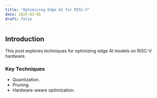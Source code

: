 ```yaml
---
title: "Optimizing Edge AI for RISC-V"
date: 2025-03-05
draft: false
---
```


## Introduction

This post explores techniques for optimizing edge AI models on RISC-V hardware.

### Key Techniques
- Quantization.
- Pruning.
- Hardware-aware optimization.
